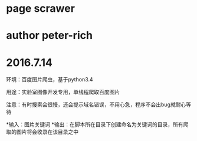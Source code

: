 # page scrawer
# 
# author peter-rich
# 2016.7.14

环境：百度图片爬虫，基于python3.4

用途：实验室图像开发专用，单线程爬取百度图片

注意：有时搜索会很慢，还会提示域名错误，不用心急，程序不会出bug就耐心等待


*输入：图片关键词
*输出：在脚本所在目录下创建命名为关键词的目录，所有爬取的图片将会收录在该目录之中
